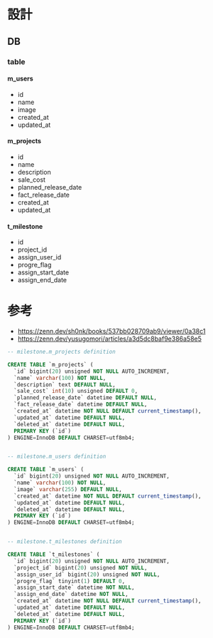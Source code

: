 # 設計

## DB
### table
#### m_users
- id
- name
- image
- created_at
- updated_at
#### m_projects
- id
- name
- description
- sale_cost
- planned_release_date
- fact_release_date
- created_at
- updated_at
#### t_milestone
- id
- project_id
- assign_user_id
- progre_flag
- assign_start_date
- assign_end_date


# 参考
- https://zenn.dev/sh0nk/books/537bb028709ab9/viewer/0a38c1
- https://zenn.dev/yusugomori/articles/a3d5dc8baf9e386a58e5

``` sql
-- milestone.m_projects definition

CREATE TABLE `m_projects` (
  `id` bigint(20) unsigned NOT NULL AUTO_INCREMENT,
  `name` varchar(100) NOT NULL,
  `description` text DEFAULT NULL,
  `sale_cost` int(10) unsigned DEFAULT 0,
  `planned_release_date` datetime DEFAULT NULL,
  `fact_release_date` datetime DEFAULT NULL,
  `created_at` datetime NOT NULL DEFAULT current_timestamp(),
  `updated_at` datetime DEFAULT NULL,
  `deleted_at` datetime DEFAULT NULL,
  PRIMARY KEY (`id`)
) ENGINE=InnoDB DEFAULT CHARSET=utf8mb4;


-- milestone.m_users definition

CREATE TABLE `m_users` (
  `id` bigint(20) unsigned NOT NULL AUTO_INCREMENT,
  `name` varchar(100) NOT NULL,
  `image` varchar(255) DEFAULT NULL,
  `created_at` datetime NOT NULL DEFAULT current_timestamp(),
  `updated_at` datetime DEFAULT NULL,
  `deleted_at` datetime DEFAULT NULL,
  PRIMARY KEY (`id`)
) ENGINE=InnoDB DEFAULT CHARSET=utf8mb4;


-- milestone.t_milestones definition

CREATE TABLE `t_milestones` (
  `id` bigint(20) unsigned NOT NULL AUTO_INCREMENT,
  `project_id` bigint(20) unsigned NOT NULL,
  `assign_user_id` bigint(20) unsigned NOT NULL,
  `progre_flag` tinyint(1) DEFAULT 0,
  `assign_start_date` datetime NOT NULL,
  `assign_end_date` datetime NOT NULL,
  `created_at` datetime NOT NULL DEFAULT current_timestamp(),
  `updated_at` datetime DEFAULT NULL,
  `deleted_at` datetime DEFAULT NULL,
  PRIMARY KEY (`id`)
) ENGINE=InnoDB DEFAULT CHARSET=utf8mb4;
```